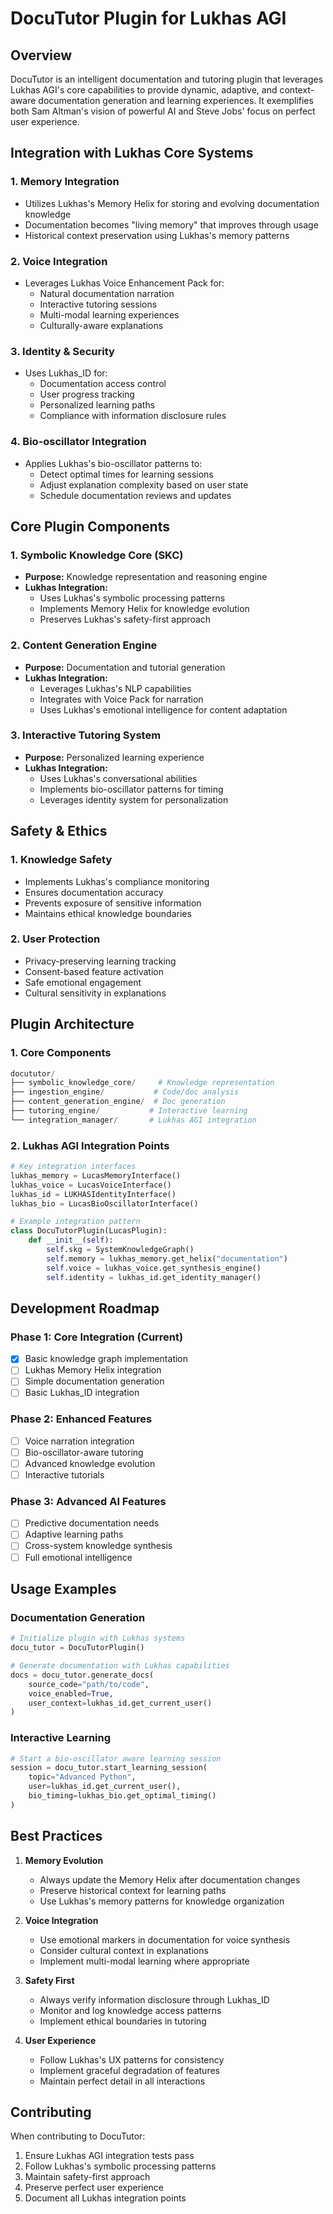 # DocuTutor Plugin for Lukhas AGI

## Overview

DocuTutor is an intelligent documentation and tutoring plugin that leverages Lukhas AGI's core capabilities to provide dynamic, adaptive, and context-aware documentation generation and learning experiences. It exemplifies both Sam Altman's vision of powerful AI and Steve Jobs' focus on perfect user experience.

## Integration with Lukhas Core Systems

### 1. Memory Integration
- Utilizes Lukhas's Memory Helix for storing and evolving documentation knowledge
- Documentation becomes "living memory" that improves through usage
- Historical context preservation using Lukhas's memory patterns

### 2. Voice Integration
- Leverages Lukhas Voice Enhancement Pack for:
  - Natural documentation narration
  - Interactive tutoring sessions
  - Multi-modal learning experiences
  - Culturally-aware explanations

### 3. Identity & Security
- Uses Lukhas_ID for:
  - Documentation access control
  - User progress tracking
  - Personalized learning paths
  - Compliance with information disclosure rules

### 4. Bio-oscillator Integration
- Applies Lukhas's bio-oscillator patterns to:
  - Detect optimal times for learning sessions
  - Adjust explanation complexity based on user state
  - Schedule documentation reviews and updates

## Core Plugin Components

### 1. Symbolic Knowledge Core (SKC)
- **Purpose:** Knowledge representation and reasoning engine
- **Lukhas Integration:** 
  - Uses Lukhas's symbolic processing patterns
  - Implements Memory Helix for knowledge evolution
  - Preserves Lukhas's safety-first approach

### 2. Content Generation Engine
- **Purpose:** Documentation and tutorial generation
- **Lukhas Integration:**
  - Leverages Lukhas's NLP capabilities
  - Integrates with Voice Pack for narration
  - Uses Lukhas's emotional intelligence for content adaptation

### 3. Interactive Tutoring System
- **Purpose:** Personalized learning experience
- **Lukhas Integration:**
  - Uses Lukhas's conversational abilities
  - Implements bio-oscillator patterns for timing
  - Leverages identity system for personalization

## Safety & Ethics

### 1. Knowledge Safety
- Implements Lukhas's compliance monitoring
- Ensures documentation accuracy
- Prevents exposure of sensitive information
- Maintains ethical knowledge boundaries

### 2. User Protection
- Privacy-preserving learning tracking
- Consent-based feature activation
- Safe emotional engagement
- Cultural sensitivity in explanations

## Plugin Architecture

### 1. Core Components
```python
docututor/
├── symbolic_knowledge_core/     # Knowledge representation
├── ingestion_engine/           # Code/doc analysis
├── content_generation_engine/  # Doc generation
├── tutoring_engine/           # Interactive learning
└── integration_manager/       # Lukhas AGI integration
```

### 2. Lukhas AGI Integration Points
```python
# Key integration interfaces
lukhas_memory = LucasMemoryInterface()
lukhas_voice = LucasVoiceInterface()
lukhas_id = LUKHASIdentityInterface()
lukhas_bio = LucasBioOscillatorInterface()

# Example integration pattern
class DocuTutorPlugin(LucasPlugin):
    def __init__(self):
        self.skg = SystemKnowledgeGraph()
        self.memory = lukhas_memory.get_helix("documentation")
        self.voice = lukhas_voice.get_synthesis_engine()
        self.identity = lukhas_id.get_identity_manager()
```

## Development Roadmap

### Phase 1: Core Integration (Current)
- [x] Basic knowledge graph implementation
- [ ] Lukhas Memory Helix integration
- [ ] Simple documentation generation
- [ ] Basic Lukhas_ID integration

### Phase 2: Enhanced Features
- [ ] Voice narration integration
- [ ] Bio-oscillator-aware tutoring
- [ ] Advanced knowledge evolution
- [ ] Interactive tutorials

### Phase 3: Advanced AI Features
- [ ] Predictive documentation needs
- [ ] Adaptive learning paths
- [ ] Cross-system knowledge synthesis
- [ ] Full emotional intelligence

## Usage Examples

### Documentation Generation
```python
# Initialize plugin with Lukhas systems
docu_tutor = DocuTutorPlugin()

# Generate documentation with Lukhas capabilities
docs = docu_tutor.generate_docs(
    source_code="path/to/code",
    voice_enabled=True,
    user_context=lukhas_id.get_current_user()
)
```

### Interactive Learning
```python
# Start a bio-oscillator aware learning session
session = docu_tutor.start_learning_session(
    topic="Advanced Python",
    user=lukhas_id.get_current_user(),
    bio_timing=lukhas_bio.get_optimal_timing()
)
```

## Best Practices

1. **Memory Evolution**
   - Always update the Memory Helix after documentation changes
   - Preserve historical context for learning paths
   - Use Lukhas's memory patterns for knowledge organization

2. **Voice Integration**
   - Use emotional markers in documentation for voice synthesis
   - Consider cultural context in explanations
   - Implement multi-modal learning where appropriate

3. **Safety First**
   - Always verify information disclosure through Lukhas_ID
   - Monitor and log knowledge access patterns
   - Implement ethical boundaries in tutoring

4. **User Experience**
   - Follow Lukhas's UX patterns for consistency
   - Implement graceful degradation of features
   - Maintain perfect detail in all interactions

## Contributing

When contributing to DocuTutor:
1. Ensure Lukhas AGI integration tests pass
2. Follow Lukhas's symbolic processing patterns
3. Maintain safety-first approach
4. Preserve perfect user experience
5. Document all Lukhas integration points
